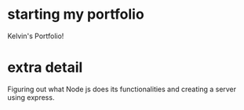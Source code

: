 # starting my portfolio
Kelvin's Portfolio!

# extra detail
Figuring out what Node js does its functionalities and creating a server using express.